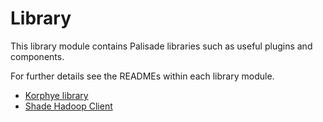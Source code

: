 
<!---
Copyright 2018 Crown Copyright

Licensed under the Apache License, Version 2.0 (the "License");
you may not use this file except in compliance with the License.
You may obtain a copy of the License at

  http://www.apache.org/licenses/LICENSE-2.0

Unless required by applicable law or agreed to in writing, software
distributed under the License is distributed on an "AS IS" BASIS,
WITHOUT WARRANTIES OR CONDITIONS OF ANY KIND, either express or implied.
See the License for the specific language governing permissions and
limitations under the License.
--->


# Library

This library module contains Palisade libraries such as useful plugins and components.

For further details see the READMEs within each library module.

- [Korphye library](./koryphe-library/README.md)
- [Shade Hadoop Client](./shade-hadoop-client/README.md)

